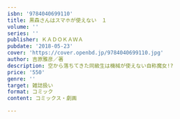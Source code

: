 ```yaml
---
isbn: '9784040699110'
title: 黒森さんはスマホが使えない　１
volume: ''
series: ''
publisher: ＫＡＤＯＫＡＷＡ
pubdate: '2018-05-23'
cover: 'https://cover.openbd.jp/9784040699110.jpg'
author: 吉原雅彦／著
description: 空から落ちてきた同級生は機械が使えない自称魔女!?
price: '550'
genre: ''
target: 雑誌扱い
format: コミック
content: コミックス・劇画

---
```

